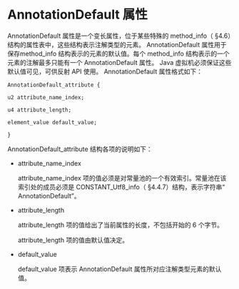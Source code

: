 # AnnotationDefault 属性

AnnotationDefault 属性是一个变长属性，位于某些特殊的 method_info（ §4.6）结构的属性表中，这些结构表示注解类型的元素。 AnnotationDefault 属性用于保存method_info 结构表示的元素的默认值。每个 method_info 结构表示的一个元素的注解最多只能有一个 AnnotationDefault 属性。 Java 虚拟机必须保证这些默认值可见，可供反射 API 使用。
AnnotationDefault 属性格式如下：

```
AnnotationDefault_attribute {

u2 attribute_name_index;

u4 attribute_length;

element_value default_value;

} 
```

AnnotationDefault_attribute 结构各项的说明如下：

* attribute_name_index

  attribute_name_index 项的值必须是对常量池的一个有效索引。常量池在该索引处的成员必须是 CONSTANT_Utf8_info（ §4.4.7）结构，表示字符串“ AnnotationDefault”。

* attribute_length

  attribute_length 项的值给出了当前属性的长度，不包括开始的 6 个字节。

  attribute_length 项的值由默认值决定。

* default_value

  default_value 项表示 AnnotationDefault 属性所对应注解类型元素的默认值。 

